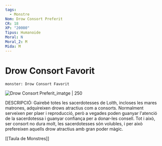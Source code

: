 ```yaml
---
tags:
  - Monstre
Nom: Drow Consort Preferit
CR: 18
XP: "20000"
Tipus: Humanoide
Moral: N
Moral_2: M
Mida: M
---
```

# Drow Consort Favorit

```statblock
monster: Drow Consort Favorit

```

![Drow Consort Preferit_imatge | 250](https://www.kryxrpg.com/static/bb9c13a75345df54759892e3276457c9/fb187/drow-favored-consort.png)

DESCRIPCIÓ: 
Gairebé totes les sacerdotesses de Lolth, incloses les mares matrones, adquireixen drows atractius com a consorts. Normalment serveixen per plaer i reproducció, però a vegades poden guanyar l'atenció de la sacerdotessa i guanyar confiança per a donar-les consell. Tot i això, ser consort no dura molt, les sacerdotesses són volubles, i per això prefereixen aquells drow atractius amb gran poder màgic.

[[Taula de Monstres]]